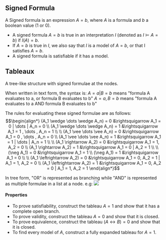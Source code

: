 ## Signed Formula
A Signed formula is an expression $A = b$, where $A$ is a formula and $b$ a boolean value (1 or 0).
-   A signed formula $A = b$ is true in an interpretation $I$ (denoted as $I \models A = b$) if $I(A) = b$.
-   If $A=b$ is true in $I$, we also say that $I$ is a model of $A=b$, or that I satisfies $A = b$.
-   A signed formula is satisfiable if it has a model.

## Tableaux
A tree-like structure with signed formulae at the nodes.

When written in text form, the syntax is:
$A=a|B=b$ means "formula A evaluates to a, or formula B evaluates to b"
$A = a,B = b$ means "formula A evaluates to a AND formula B evaluates to b"

The rules for evaluating these signed formulae are as follows:
$$\begin{align*} (A_1 \wedge \dots \wedge A_n) = 0 &\rightsquigarrow A_1 = 0 | \dots | A_n = 0 \\ (A_1 \wedge \dots \wedge A_n) = 1 &\rightsquigarrow A_1 = 1 , \dots , A_n = 1 \\ \\ (A_1 \vee \dots \vee A_n) = 0 &\rightsquigarrow A_1 = 0 , \dots , A_n = 0 \\ (A_1 \vee \dots \vee A_n) = 1 &\rightsquigarrow A_1 = 1 | \dots | A_n = 1 \\ \\ (A_1 \rightarrow A_2) = 0 &\rightsquigarrow A_1 = 1, A_2 = 0 \\ (A_1 \rightarrow A_2) = 1 &\rightsquigarrow A_1 = 0 | A_2 = 1 \\ \\ (\neg A_1) = 0 &\rightsquigarrow A_1 = 1 \\ (\neg A_1) = 1 &\rightsquigarrow A_1 = 0 \\ \\ (A_1 \leftrightarrow A_2) = 0 &\rightsquigarrow A_1 = 0, A_2 = 1 | A_1 = 1, A_2 = 0 \\ (A_1 \leftrightarrow A_2) = 1 &\rightsquigarrow A_1 = 0, A_2 = 0 | A_1 = 1, A_2 = 1 \end{align*}$$

In tree form, "OR" is represented as branching while "AND" is represented as multiple formulae in a list at a node. e.g:
![](Pasted%20image%2020230124144844.png)
#### Properties
- To prove satisfiability, construct the tableau $A = 1$ and show that it has a complete open branch.
- To prove validity, construct the tableau $A = 0$ and show that it is closed.
- To prove equivalence, construct the tableau $(A \leftrightarrow B) = 0$ and show that it is closed.
- To find every model of $A$, construct a fully expanded tableau for $A = 1$.